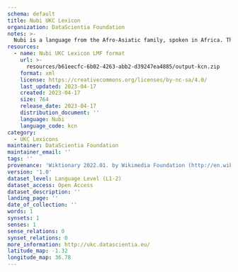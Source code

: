 ```yaml
---
schema: default
title: Nubi UKC Lexicon
organization: DataScientia Foundation
notes: >-
  Nubi is a language from the Afro-Asiatic family, spoken in Africa. The UKC Lexicon of Nubi is represented as a lexico-semantic network. It consists of words, word senses, synsets, as well as sense-level and synset-level relationships.
resources:
  - name: Nubi UKC Lexicon LMF format
    url: >-
      resources/b61eecfc-6b02-4263-abb2-d39247ea4885/output-kcn.zip
    format: xml
    license: https://creativecommons.org/licenses/by-nc-sa/4.0/
    last_updated: 2023-04-17
    created: 2023-04-17
    size: 764
    release_date: 2023-04-17
    distribution_document: ''
    language: Nubi
    language_code: kcn
category:
  - UKC Lexicons
maintainer: DataScientia Foundation
maintainer_email: ''
tags: ''
provenance: 'Wiktionary 2022.01. by Wikimedia Foundation (http://en.wiktionary.org); Princeton WordNet 2.1 by Princeton University (https://wordnet.princeton.edu)'
version: '1.0'
dataset_level: Language Level (L1-2)
dataset_access: Open Access
dataset_description: ''
landing_page: ''
date_of_collection: ''
words: 1
synsets: 1
senses: 1
sense_relations: 0
synset_relations: 0
more_information: http://ukc.datascientia.eu/
latitude_map: -1.32
longitude_map: 36.78
---
```

